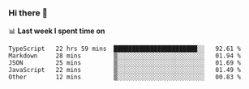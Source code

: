 ### Hi there 👋

<!--
**DBvc/DBvc** is a ✨ _special_ ✨ repository because its `README.md` (this file) appears on your GitHub profile.

Here are some ideas to get you started:

- 🔭 I’m currently working on ...
- 🌱 I’m currently learning ...
- 👯 I’m looking to collaborate on ...
- 🤔 I’m looking for help with ...
- 💬 Ask me about ...
- 📫 How to reach me: ...
- 😄 Pronouns: ...
- ⚡ Fun fact: ...
-->

📊 **Last week I spent time on**
<!--START_SECTION:waka-->

```text
TypeScript   22 hrs 59 mins  ███████████████████████░░   92.61 %
Markdown     28 mins         ▒░░░░░░░░░░░░░░░░░░░░░░░░   01.94 %
JSON         25 mins         ▒░░░░░░░░░░░░░░░░░░░░░░░░   01.69 %
JavaScript   22 mins         ▒░░░░░░░░░░░░░░░░░░░░░░░░   01.49 %
Other        12 mins         ▒░░░░░░░░░░░░░░░░░░░░░░░░   00.83 %
```

<!--END_SECTION:waka-->
